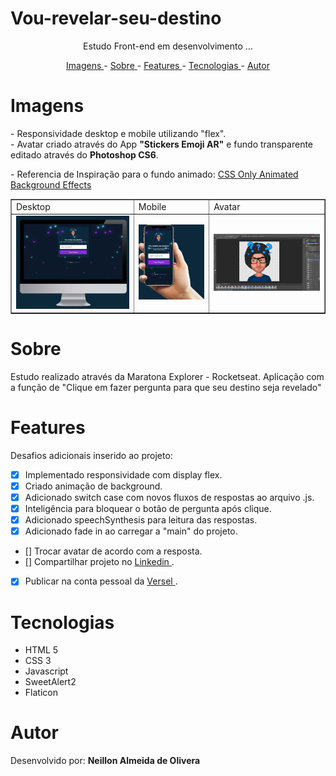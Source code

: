 
# Vou-revelar-seu-destino



<p align="center">Estudo Front-end em desenvolvimento ...</p>


<p align="center">
<a href="#imagens">Imagens </a> -
<a href="#sobre">Sobre </a> -
<a href="#features">Features </a> -
<a href="#tecnologias">Tecnologias </a> -
<a href="#autor">Autor </a>
</p>

# Imagens

<p>
- Responsividade desktop e mobile utilizando "flex".</br>
- Avatar criado através do App <b>"Stickers Emoji AR"</b> e fundo transparente editado através do <b>Photoshop CS6</b>.  
</p>

<p>
- Referencia de Inspiração para o fundo animado:
<a href="https://youtu.be/wuUSVEcK-kM" target="_blank">CSS Only Animated Background Effects </a>
</p>

<table border>
    <tr>
        <td>Desktop</td>
        <td>Mobile</td>
        <td>Avatar</td>
    </tr>
    <tr>
        <td><img src="./image/ReadmeDesktop.jpg"/></td>
        <td><img src="./image/ReadmeMobile.jpg" /></td>
        <td><img src="./image/ReadmeAvatar.png" /></td>
    </tr>
</table>

# Sobre
<p>
    Estudo realizado através da Maratona Explorer - Rocketseat. Aplicação com a função de "Clique em fazer pergunta para que seu destino seja revelado"
</p>

# Features
Desafios adicionais inserido ao projeto:
- [x] Implementado responsividade com display flex.
- [x] Criado animação de background.
- [x] Adicionado switch case com novos fluxos de respostas ao arquivo .js.
- [x] Inteligência para bloquear o botão de pergunta após clique.
- [x] Adicionado speechSynthesis para leitura das respostas.
- [x] Adicionado fade in ao carregar a "main" do projeto. 
- [] Trocar avatar de acordo com a resposta.
- [] Compartilhar projeto no <a href="https://www.linkedin.com/in/neillonalmeida/" target="_blank">Linkedin </a>.
- [x] Publicar na conta pessoal da <a href="https://vou-revelar-seu-destino.vercel.app/" target="_blank">Versel </a>.

# Tecnologias
<ul>
<li>HTML 5</li>
<li>CSS 3</li>
<li>Javascript</li>
<li>SweetAlert2</li>
<li>Flaticon</li>
</ul>

# Autor

<p>
Desenvolvido por:
<strong>Neillon Almeida de Olivera</strong>
</p>